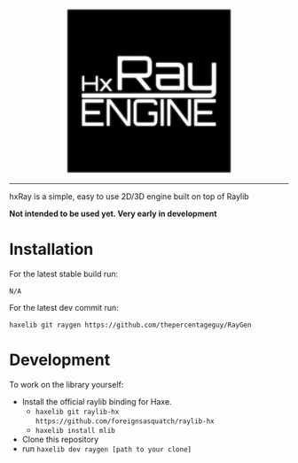 <p align="center">
  <img src="https://github.com/hxray-engine/RayGen/blob/master/logo.png?raw=true"  width="300" height="300">
</p>

----
hxRay is a simple, easy to use 2D/3D engine built on top of Raylib

**Not intended to be used yet. Very early in development**

# Installation
For the latest stable build run:
```
N/A
```
For the latest dev commit run: 
```
haxelib git raygen https://github.com/thepercentageguy/RayGen
```
# Development
To work on the library yourself:
- Install the official raylib binding for Haxe.
  - ```haxelib git raylib-hx https://github.com/foreignsasquatch/raylib-hx```
  - ```haxelib install mlib```
- Clone this repository
- run ```haxelib dev raygen [path to your clone]```
